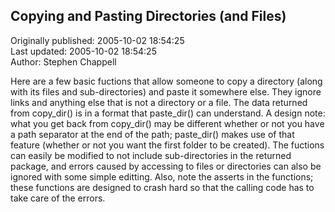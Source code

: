 ## Copying and Pasting Directories (and Files)  
Originally published: 2005-10-02 18:54:25  
Last updated: 2005-10-02 18:54:25  
Author: Stephen Chappell  
  
Here are a few basic fuctions that allow someone to copy a directory (along with its files and sub-directories) and paste it somewhere else. They ignore links and anything else that is not a directory or a file. The data returned from copy_dir()  is in a format that paste_dir() can understand. A design note: what you get back from copy_dir() may be different whether or not you have a path separator at the end of the path; paste_dir() makes use of that feature (whether or not you want the first folder to be created). The fuctions can easily be modified to not include sub-directories in the returned package, and errors caused by accessing to files or directories can also be ignored with some simple editting. Also, note the asserts in the functions; these functions are designed to crash hard so that the calling code has to take care of the errors.